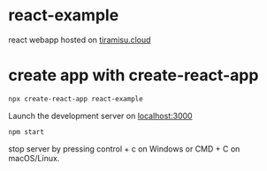# react-example
react webapp hosted on [tiramisu.cloud](https://www.tiramisu.cloud/)

# create app with create-react-app

```bash
npx create-react-app react-example
```

Launch the development server on [localhost:3000](http://localhost:3000)
```bash
npm start
```

stop server by pressing control + c on Windows or CMD + C on macOS/Linux.

